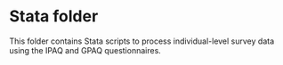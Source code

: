 # Stata folder

This folder contains Stata scripts to process individual-level survey data using the IPAQ and GPAQ questionnaires.
